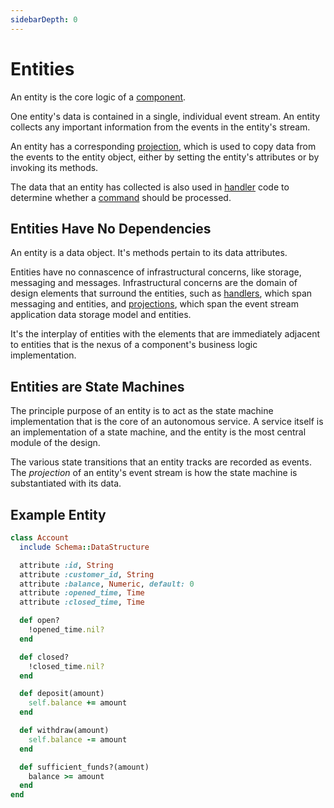 ```yaml
---
sidebarDepth: 0
---
```


# Entities

An entity is the core logic of a [component](/glossary.md#component).

One entity's data is contained in a single, individual event stream. An entity collects any important information from the events in the entity's stream.

An entity has a corresponding [projection](./projections.md), which is used to copy data from the events to the entity object, either by setting the entity's attributes or by invoking its methods.

The data that an entity has collected is also used in [handler](./.handlers.md) code to determine whether a [command](/glossary.md#command) should be processed.

## Entities Have No Dependencies

An entity is a data object. It's methods pertain to its data attributes.

Entities have no connascence of infrastructural concerns, like storage, messaging and messages. Infrastructural concerns are the domain of design elements that surround the entities, such as [handlers](./handlers.md), which span messaging and entities, and [projections](./projections.md), which span the event stream application data storage model and entities.

It's the interplay of entities with the elements that are immediately adjacent to entities that is the nexus of a component's business logic implementation.

## Entities are State Machines

The principle purpose of an entity is to act as the state machine implementation that is the core of an autonomous service. A service itself is an implementation of a state machine, and the entity is the most central module of the design.

The various state transitions that an entity tracks are recorded as events. The _projection_ of an entity's event stream is how the state machine is substantiated with its data.

## Example Entity

``` ruby
class Account
  include Schema::DataStructure

  attribute :id, String
  attribute :customer_id, String
  attribute :balance, Numeric, default: 0
  attribute :opened_time, Time
  attribute :closed_time, Time

  def open?
    !opened_time.nil?
  end

  def closed?
    !closed_time.nil?
  end

  def deposit(amount)
    self.balance += amount
  end

  def withdraw(amount)
    self.balance -= amount
  end

  def sufficient_funds?(amount)
    balance >= amount
  end
end
```
